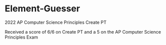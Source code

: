 # Element-Guesser
2022 AP Computer Science Principles Create PT

Received a score of 6/6 on Create PT and a 5 on the AP Computer Science Principles Exam
